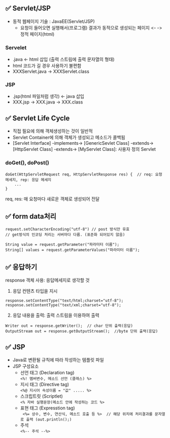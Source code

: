 ## ✅ Servlet/JSP
- 동적 웹페이지 기술 : JavaEE(Servlet/JSP)
  - 요청이 들어오면 실행해서(프로그램) 결과가 동적으로 생성되는 페이지 <- -> 정적 페이지(html)

### Servelet
- .java <- html 삽입 (출력 스트림에 출력 문자열의 형태)
- html 코드가 길 경우 사용하기 불편함
- XXXServlet.java -> XXXServlet.class

### JSP
- .jsp(html 파일처럼 생각) <- java 삽입
- XXX.jsp -> XXX.java -> XXX.class

## ✅ Servlet Life Cycle
- 직접 필요에 의해 객체생성하는 것이 일반적
- Servlet Container에 의해 객체가 생성되고 메소드가 콜백됨
- [Servlet Interface] -implements-> [GenericSevlet Class] -extends-> [HttpServlet Class] -extends-> [MyServlet Class]: 사용자 정의 Servlet

### doGet(), doPost()
```
doGet(HttpServletRequest req, HttpServletResponse res) {  // req: 요청 메세지, rep: 응답 메세지
    ...
}
```
req, res: 매 요청마다 새로운 객체로 생성되어 전달

## ✅ form data처리
```
request.setCharacterEncoding("utf-8") // post 방식만 유효
// get방식의 인코딩 처리는 서버마다 다름. (표준화 되어있지 않음)

String value = request.getParameter("파라미터 이름");
String[] values = request.getParameterValues("파라미터 이름");
```

## ✅ 응답하기
response 객체 사용: 응답메세지로 생각할 것

1. 응답 컨텐츠 타입을 지시 
  ```
  response.setContentType("text/html;charset="utf-8");  
  response.setContentType("text/xml;charset="utf-8");
  ```
2. 응답 내용을 출력: 출력 스트림을 이용하여 출력
  ```
  Writer out = response.getWriter();  // char 단위 출력(응답)
  OutputStream out = response.getOutputStream();  //byte 단위 출력(응답)
  ```

## ✅ JSP
- Java로 변환될 규칙에 따라 작성하는 템플릿 파일
- JSP 구성요소
  - 선언 태그 (Declaration tag)   
  ``` <%! 멤버변수, 메소드 선언 (클래스) %> ```
  - 지시 태그 (Directive tag)   
  ``` <%@ 지시어 속성이름 = "값" ..... %> ```
  - 스크립트릿 (Scriptlet)   
  ``` <% 자바 실행문장(메소드 안에 작성하는 코드 %> ```
  - 표현 태그 (Expresstion tag)   
  ``` <%= 상수, 변수, 연산식, 메소드 호출 등 %>  // 해당 위치에 처리결과를 문자열로 출력 (out.println();)```
  - 주석   
  ``` <%-- 주석 --%> ```
